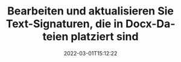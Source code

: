 ---
############################# Static ############################
layout: "auto-gen-signature"
date: 2022-03-01T15:12:22
draft: false
operation: Update
signaturetype: Text
fileformat: Docx
productName: .NET
lang: de
productCode: net
otherformats: pdf doc docx docm dot dotm dotx odt ott rtf xls xlsx xlsm xlsb csv ods ots xltx xltm ppt pptx pps ppsx odp otp potx potm pptm ppsm
breadcrumb: Put Text signature on Docx for C#

############################# Head ############################
head_title: "Aktualisieren Sie Text-Signaturen, die in Docx-Dateien platziert wurden, mit C#"
head_description: "Verwenden Sie den einfachen und leicht verständlichen .NET-Code für die Aktualisierung von Text-Signaturen in signierten Docx-Dokumenten."

############################# Header ############################
title: "Bearbeiten und aktualisieren Sie Text-Signaturen, die in Docx-Dateien platziert sind"
description: "Die API für .NET bietet Funktionen für die Aktualisierung von Text-Signaturen in Docx-Dokumenten. Aktualisieren Sie schnell und einfach elektronische Signaturen in Ihren Docx-Dokumenten mit ein paar Zeilen C#-Code."
bg_image: "https://cms.admin.containerize.com/templates/aspose/App_Themes/V3/images/bg/header1.png"
bg_overlay: false
button:
    enable: true

############################# SubMenu ############################
submenu:
    enable: true

    left:
        img_alt: "GroupDocs.Signature for .NET"
        image: "https://cms.admin.containerize.com/templates/groupdocs/images/product-logos/90x90-noborder/groupdocs-signature-net.png"
        product: "GroupDocs.Signature"
        platform: ".NET"



############################# About ############################
about:
    enable: true
    title: "Erfahren Sie mehr über GroupDocs.Signature for .NET-API-Funktionen"
    content: |
        Die API-Funktionalität von [GroupDocs.Signature for .NET](https://products.groupdocs.com/signature/net/) enthält eine große Auswahl an Mitteln zur Verarbeitung nachgefragter Dokumentenformate mithilfe elektronischer Signaturen. Ein breites Spektrum an elektronischen Signaturen wie Texte, Bilder, digitale Zertifikate, Barcodes, QR-Codes, Stempel oder Metadaten werden unterstützt. Kunden können digitale Signaturen in PDFs, MS Word-Dokumenten, MS Excel-Arbeitsmappen, MS PowerPoint-Präsentationen, Adobe Photoshop-Dateien und verschiedenen Bildformaten hinzufügen, entfernen, bearbeiten, validieren oder suchen. Zahlreiche nützliche Funktionen und Einstellungen stehen zur Verfügung.
    

############################# Steps ############################
steps:
    enable: true
    title_left: "So ändern Sie Text-Signaturen in Ihrem Docx-Dokument"
    content_left: |
        [GroupDocs.Signature for .NET](https://products.groupdocs.com/signature/net/) enthält nützliche Funktionen wie die Aktualisierung von Text-Signaturen, die in Docx-Dokumenten platziert sind. Es ermöglicht das Ändern von Signaturfunktionen ohne zusätzlichen Code.
        
        * Erstellen Sie zunächst ein Signature-Objekt, das als Konstruktorparameterpfad zu einem Dokument übergeben wird, das aktualisiert werden soll.
        * Instanziieren Sie dann ein geeignetes bestimmtes Signaturobjekt und richten Sie seine Kennung und Eigenschaften ein, die geändert werden müssen.
        * Rufen Sie zuletzt die Update-Methode von Signature auf, indem Sie ein bestimmtes Signaturobjekt übergeben.
        * Verarbeiten Sie die Aktualisierungsergebnisse zu Ihrer Benachrichtigung.

    title_right: "System Anforderungen"
    content_right: |
        GroupDocs.Signature for .NET werden auf allen wichtigen Plattformen und Betriebssystemen unterstützt. Bevor Sie den folgenden Code ausführen, stellen Sie bitte sicher, dass die folgenden Voraussetzungen auf Ihrem System installiert sind.

        * Betriebssysteme: Microsoft Windows, Linux, MacOS
        * Entwicklungsumgebungen: Microsoft Visual Studio, Xamarin, MonoDevelop
        * Frameworks: .NET Framework, .NET Standard, .NET Core, Mono
        * Laden Sie die neueste Version von GroupDocs.Signature for .NET von [Nuget](https://www.nuget.org/packages/groupdocs.signature) herunter
         
    code: |
        ```csharp    
                
        // Set up input Docx file
        string filePath = "input.docx";

        // Instantiate Signature for input file
        using (GroupDocs.Signature.Signature signature = new GroupDocs.Signature.Signature(filePath))
        {
                // Id of signature which is supposed to be updated
                // such Id might be got as a result of search operation
                string id = "ff988ab1-7403-4c8d-8db7-f2a56b9f8530";

                // provide signature features to update
                // set up particular signature id
                TextSignature signatureToUpdate = new TextSignature(id)
                {
                    // specify signature width
                    Width = 130,
                    // specify signature height
                    Height = 20,
                    // set left position
                    Left = 40,
                    // set top position
                    Top = 50,
                    // set up new text
                    Text = "Mr. John Smith"
                };

                // update signature
                bool updateResult = signature.Update(signatureToUpdate);

                // process updation result
                if (updateResult)
                {
                    Console.WriteLine("Signature was updated successfully!");
                }
        }

        ```

############################# Demos ############################
demos:
    enable: true
    title: "Aktualisieren der Text-Signaturen auf den Dokumentseiten – Live-Demo"
    content: |
       Bearbeiten Sie jetzt verschiedene elektronische Signaturen des Dokuments Docx, indem Sie die Website [GroupDocs.Signature App](https://products.groupdocs.app/signature/family) besuchen.          

############################# More Formats ############################
more_formats:
    enable: true
    title: "Aktualisieren Sie verschiedene Text-Signaturen über C#"
    content: |
        "Bearbeiten von digitalen Signaturen, die in verschiedenen Dokumentformaten platziert sind. Aktualisieren Sie Signaturdaten ohne zusätzlichen Code."
    format: 
       
       
back_to_top:
    enable: true
---